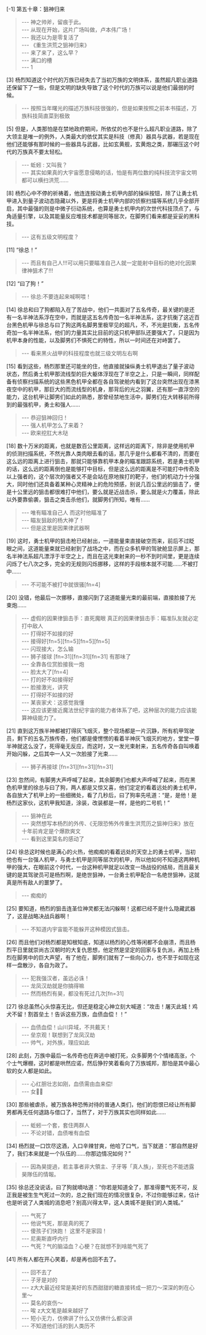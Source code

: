 
[-1] 第五十章：狙神归来
>--- 神之帅斧，留痕于此。<br>
>--- 从现在开始，这片广场叫做，卢本伟广场！<br>
>--- 我还以为是零复活了<br>
>--- 《重生洪荒之狙神归来》<br>
>--- 来了来了，这么早？<br>
>--- 满口的槽<br>
>--- 1<br>

[3] 杨烈知道这个时代的万族已经失去了当初万族的文明体系，虽然超凡职业道路还保留下了一些，但是文明的缺失导致了这个时代的万族可以说是他们最弱的时候。
>--- 按照当年曙光的描述万族科技很强的，但是如果按照之前本书描述，万族科技简直菜到极致<br>

[5] 但是，人类那怕是在禁地政府期间，所依仗的也不是什么超凡职业道路，除了大领主是唯一的例外，人类最大的依仗其实是科技（修真）器具与武器，若是现在他们还能够有那时候的一些器具与武器，比如玄黄舰，玄黄炮之类，那碾压这个时代的万族真不要太轻松。
>--- 蚯蚓 : 又叫我？<br>
>--- 其实如果真的大宇宙愿意侵略的话，怕是有两位数的纯科技流宇宙文明都可以横扫洪荒……<br>

[8] 杨烈心中不停的祈祷着，他连连按动勇士机甲内部的操纵按钮，除了让勇士机甲进入到量子波动态隐藏以外，更是将勇士机甲内部的侦察扫描等系统几乎全部开启，其中最强的则是中微子衍动系统，也算是勇士机甲内的次世代科技顶点了，与角适量引擎，以及其能量反应堆技术都是同等层次，在脚男们看来都是妥妥的黑科技。
>--- 这有五级文明程度？<br>

[11] “徐总！”
>--- 而且有自己人!!!可以用只要瞄准自己人就一定能射中目标的绝对化因果律神狙术了!!!<br>

[12] “曰了狗！”
>--- 徐总:不要连起来喊啊喂！<br>

[14] 徐总和曰了狗都陷入在了苦战中，他们一共面对了五名传奇，最关键的是还有一名半神法系浮在空中，而就是这五名传奇加一名半神法系，这才抗衡了这近百台黑色机甲与徐总与曰了狗这两名脚男里极罕见的超凡，不，不光是抗衡，五名传奇加一名半神法系，他们的力量其实比目前的这只机甲部队还要强大了，只是因为机甲本身的性能，以及脚男们不惧死亡的特性，所以一时间还在对峙罢了。
>--- 看来黑火战甲的科技程度也就三级文明左右啊<br>

[15] 看到这些，杨烈那里还可能坐的住，他直接就操纵勇士机甲退出了量子波动状态，然后勇士机甲那流线型的巨大躯体浮现在了半空之上，只是一瞬间，同样配备有侦察扫描系统的这些黑色机甲全都在各自驾驶舱内看到了这台突然出现在漆黑夜空中的机甲，那巨大的而流线型的机身，那背后的光之羽翼，还有那一直浮空的能力，这台机甲让脚男们如此的熟悉，那曾经禁地生活中，脚男们在大转移前所得到的最强机甲，勇士和强人……
>--- 恭迎狙神回归！<br>
>--- 强人机甲怎么了来着？<br>
>--- 欧来挖肛大木哒<br>

[18] 数十万米的距离，也就是数百公里距离，这样远的距离下，除非是使用机甲的侦测扫描系统，不然光靠人类肉眼去看的话，那几乎是什么都看不清的，而要在这么远的距离上进行狙击，那就只能够靠机甲本身的瞄准跟踪系统，若是勇士机甲的话，这么远的距离倒也是能够打中目标，但是这么远的距离是不可能打中传奇及以上强者的，这个层次的强者又不是会站在原地挨打的靶子，他们的机动力十分强大，同时他们还具备着某种心灵精神上的危险预感，别说几百公里远的狙击了，便是十公里远的狙击都很难打中他们，要么就是近战击杀，要么就是火力覆盖，除此以外要靠偷袭，狙击之类击杀他们，就脚男们所知，唯有……
>--- 唯有瞄准自己人 而这时他瞄准了<br>
>--- 瞄友狙敌的杨大神了！<br>
>--- 但是这里是因果律武器啊<br>

[19] 这时，勇士机甲的狙击枪已经射出，一道能量束直接破空而来，前后不过眨眼之间，这道能量束就已经射到了战场之中，而在众多机甲的驾驶舱显示屏上，那名半神法系超凡漂浮于半空之上，而且在这光束射来的一秒不到时间里，更是连续闪烁了七八次之多，完全的无规则闪烁挪移，这样的手段根本就不可能……不被打中……
>--- 不可能不被打中就很骚[fn=4]<br>

[20] 没错，他最后一次挪移，直接闪到了这道能量光束的最前端，直接脸接了光束炮……
>--- 虚假的因果律狙击手：直死魔眼
真正的因果律狙击手：瞄准队友就必定打中敌人<br>
>--- 打得好不如接的好<br>
>--- 接得好[fn=5][fn=5][fn=5][fn=5]<br>
>--- 闪现接大，怎么输<br>
>--- 狮子接球 [fn=31][fn=31][fn=31]
有那味了<br>
>--- 全靠各位赏脸接我一炮<br>
>--- 脸太大了[fn=4]<br>
>--- 打的好不如接得好<br>
>--- 脸接激光，讲究<br>
>--- 打得好不如接的好<br>
>--- 某丧家犬：这感觉我懂<br>
>--- 这应该更接近魔法世纪宇宙的能力者体系了吧，这种层次的能力应该能算神级能力了。<br>

[21] 直到这万族半神都被打得灰飞烟灭，整个现场都是一片沉静，所有机甲驾驶员，剩下的五名万族传奇，他们都是傻愣愣的看着半神灰飞烟灭的地方，堂堂一尊半神就这么没了，死得毫无反应，而这时，又一发光束射来，五名传奇各自叫唤着开始闪躲，之后其中一人又一次脸接了光束……
>--- 狮子再接球 [fn=31][fn=31][fn=31]<br>

[23] 忽然间，有脚男大声呼喊了起来，其余脚男们也都大声呼喊了起来，而在黑色机甲里的徐总与曰了狗，两人都是又惊又喜，他们定定的看着远处的勇士机甲，各自放大了机甲上的一些细微处，看了几秒后，曰了狗率先吼道：“是，是他！是杨烈这家伙，这机甲我知道，涂装，改装都是一样，是他的二号机！”
>--- 狙神在此<br>
>--- 突然想写本杨烈的外传、《无限恐怖外传重生洪荒历之狙神归来》放在十年前肯定是个爆款爽文<br>
>--- 看到这里莫名的感动了<br>

[24] 徐总这时候也是满心的火热，他痴痴的看着远处的天空上的勇士机甲，当初他也有一台强人机甲，与勇士机甲是同等层次的机甲，所以他如何不知道这两种机甲的强大，在眼前这个时代，一台这种机甲就足以改变一场战役的结局，而且最关键的是其驾驶员可是杨烈啊，是绝世狙神，一台勇士机甲配合一名绝世狙神，这就真是所有敌人的噩梦了。
>--- 痴痴的<br>

[25] 要知道，杨烈的狙击连圣位神灵都无法闪躲啊！这都已经不是什么隐藏武器了，这是战略决战兵器啊！
>--- 不知道内宇宙能不能躲开这种模因式狙击。<br>

[26] 而且他们对杨烈都是知根知底，知道以杨烈的心性等闲都不会崩溃，而且杨烈平日里就崇尚古汉朝时的大复仇思想，他定然是坚定的回家与复仇派，再加上杨烈在脚男中的巨大声望，有了他在，脚男们就有了一些向心力，也不至于如现在这样一盘散沙，各自为政了。
>--- 犯我强汉者，虽远必诛！<br>
>--- 龙凤汉劫就是你搞得嘛<br>
>--- 然而杨烈有昊，都没有死过几次[fn=31]<br>

[27] 徐总虽然心头惊喜无比，但还是稳定心神立刻大喊道：“攻击！屠灭此城！鸡犬不留！割首垒土！告诉这些万族，血债血偿！！”
>--- 血债血偿！山川异域，不共戴天！<br>
>--- 垒京观！联想到了龙凤汉劫<br>
>--- 帅气，对外族，理应如此<br>

[28] 此刻，万族中最后一名传奇也在奔逃中被打死，众多脚男个个情绪高涨，个个士气爆棚，这时都是哄然应诺，然后狰狞笑着看向了万族城邦，那怕是其中最心软的女人都是如此。
>--- 心红胆壮志如刚，血债需由血来偿!<br>
>--- 女👊🏻<br>

[30] 那些被虐杀，被万族各种恐怖对待的普通人类们，他们的怨恨已经让所有脚男都再无任何退路与借口了，当然了，对于万族其实也同样如此……
>--- 蚯蚓一个套，套住两群人<br>
>--- 不论对错，血债唯有血偿<br>

[34] 杨烈就一口饮尽这酒，入口辛辣甘爽，他哈了口气，当下就道：“那自然是好了，我们本来就是一个队伍的……你那边情况如何？”
>--- 因為昊提過，若主事者非大領主、子牙等「真人族」，至死也不能透露昊隊伍的情報。<br>

[35] 徐总还没说话，曰了狗就嘀咕道：“你若是知道全了，那准得要气死不可，反正我是被生生气死过一次的，总之我们现在的情况很复杂，不过你能够过来，估计也是听说了人类城的消息吧？别高兴得太早，这人类城不是我们的人类城。”
>--- 气死了<br>
>--- 他说气死，那是真的死了<br>
>--- 傻孩子们快跑！
这里不是家园！<br>
>--- 尼奥斯直呼内行<br>
>--- 气死？气的脑溢血？心梗？在就想不到啥能气死了<br>

[41] 所有人都在开心笑着，却是再也回不去了。
>--- 回不去了<br>
>--- 子牙是对的<br>
>--- z大大最近经常是美好的东西甜甜的糖直接转成一把刀～深深的刺在心里～<br>
>--- 莫名的哀伤～<br>
>--- 唉  z大文笔是越来越好了<br>
>--- 短小无力，仿佛讲了什么又仿佛什么都没讲<br>
>--- 不知道他们活的到人类历不<br>

